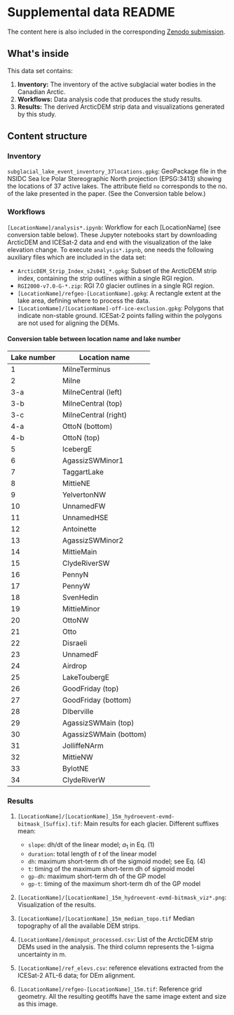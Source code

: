 # Supplemental data README

The content here is also included in the corresponding [Zenodo submission](https://doi.org/10.5281/zenodo.13629087). 

## What's inside

This data set contains:

1. **Inventory:** The inventory of the active subglacial water bodies in the Canadian Arctic.
2. **Workflows:** Data analysis code that produces the study results. 
3. **Results:** The derived ArcticDEM strip data and visualizations generated by this study.

## Content structure

### Inventory

`subglacial_lake_event_inventory_37locations.gpkg`: GeoPackage file in the NSIDC Sea Ice Polar Stereographic North projection (EPSG:3413) showing the locations of 37 active lakes. The attribute field `no` corresponds to the no. of the lake presented in the paper. (See the Conversion table below.)

### Workflows

`[LocationName]/analysis*.ipynb`: Workflow for each [LocationName] (see conversion table below). These Jupyter notebooks start by downloading ArcticDEM and ICESat-2 data and end with the visualization of the lake elevation change. To execute `analysis*.ipynb`, one needs the following auxiliary files which are included in the data set:

- `ArcticDEM_Strip_Index_s2s041_*.gpkg`: Subset of the ArcticDEM strip index, containing the strip outlines within a single RGI region.
- `RGI2000-v7.0-G-*.zip`: RGI 7.0 glacier outlines in a single RGI region. 
- `[LocationName]/refgeo-[LocationName].gpkg`: A rectangle extent at the lake area, defining where to process the data.
- `[LocationName]/[LocationName]-off-ice-exclusion.gpkg`: Polygons that indicate non-stable ground. ICESat-2 points falling within the polygons are not used for aligning the DEMs.

#### Conversion table between location name and lake number 

|  Lake number   |   Location name        |
| -------------- | ---------------------- |
| 1              | MilneTerminus          |
| 2              | Milne                  |
| 3-a            | MilneCentral (left)    |
| 3-b            | MilneCentral (top)     |
| 3-c            | MilneCentral (right)   |
| 4-a            | OttoN (bottom)         |
| 4-b            | OttoN (top)            |
| 5              | IcebergE               |
| 6              | AgassizSWMinor1        |
| 7              | TaggartLake            |
| 8              | MittieNE               |
| 9              | YelvertonNW            |
| 10             | UnnamedFW              |
| 11             | UnnamedHSE             |
| 12             | Antoinette             |
| 13             | AgassizSWMinor2        |
| 14             | MittieMain             |
| 15             | ClydeRiverSW           |
| 16             | PennyN                 |
| 17             | PennyW                 |
| 18             | SvenHedin              |
| 19             | MittieMinor            |
| 20             | OttoNW                 |
| 21             | Otto                   |
| 22             | Disraeli               |
| 23             | UnnamedF               |
| 24             | Airdrop                |
| 25             | LakeToubergE           |
| 26             | GoodFriday (top)       |
| 27             | GoodFriday (bottom)    |
| 28             | Dlberville             |
| 29             | AgassizSWMain (top)    |
| 30             | AgassizSWMain (bottom) |
| 31             | JolliffeNArm           |
| 32             | MittieNW               |
| 33             | BylotNE                |
| 34             | ClydeRiverW            |

### Results

1. `[LocationName]/[LocationName]_15m_hydroevent-evmd-bitmask_[Suffix].tif`: Main results for each glacier. Different suffixes mean: 

   - `slope`: dh/dt of the linear model; $a_1$ in Eq. (1)
   - `duration`: total length of $t$ of the linear model
   - `dh`: maximum short-term dh of the sigmoid model; see Eq. (4)
   - `t`: timing of the maximum short-term dh of sigmoid model
   - `gp-dh`: maximum short-term dh of the GP model
   - `gp-t`: timing of the maximum short-term dh of the GP model

2. `[LocationName]/[LocationName]_15m_hydroevent-evmd-bitmask_viz*.png`: Visualization of the results.
3. `[LocationName]/[LocationName]_15m_median_topo.tif` Median topography of all the available DEM strips.
4. `[LocationName]/deminput_processed.csv`: List of the ArcticDEM strip DEMs used in the analysis. The third column represents the 1-sigma uncertainty in m.
5. `[LocationName]/ref_elevs.csv`: reference elevations extracted from the ICESat-2 ATL-6 data; for DEm alignment. 
6. `[LocationName]/refgeo-[LocationName]_15m.tif`: Reference grid geometry. All the resulting geotiffs have the same image extent and size as this image.